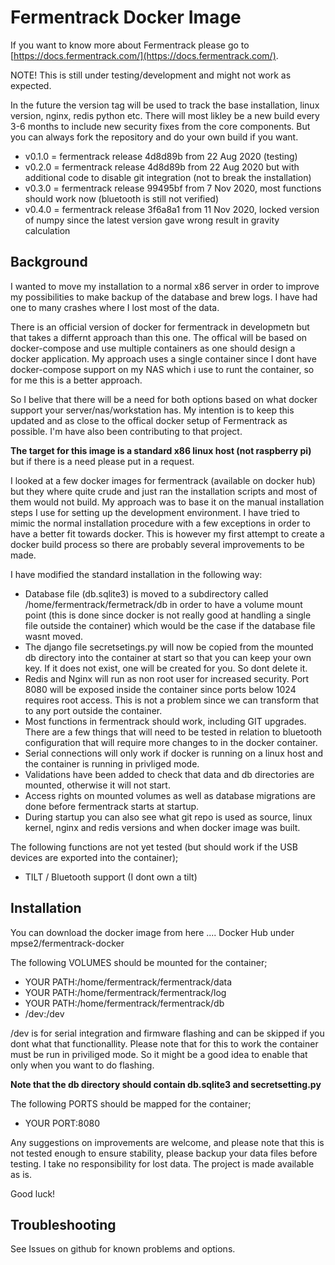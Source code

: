 # Fermentrack Docker Image

If you want to know more about Fermentrack please go to [https://docs.fermentrack.com/](https://docs.fermentrack.com/).

NOTE! This is still under testing/development and might not work as expected. 

In the future the version tag will be used to track the base installation, linux version, nginx, redis python etc. There will most likley be a new build every 3-6 months to include new security fixes from the core components. But you can always fork the repository and do your own build if you want.

- v0.1.0 = fermentrack release 4d8d89b from 22 Aug 2020 (testing)
- v0.2.0 = fermentrack release 4d8d89b from 22 Aug 2020 but with additional code to disable git integration (not to break the installation)
- v0.3.0 = fermentrack release 99495bf from 7 Nov 2020, most functions should work now (bluetooth is still not verified)
- v0.4.0 = fermentrack release 3f6a8a1 from 11 Nov 2020, locked version of numpy since the latest version gave wrong result in gravity calculation

## Background

I wanted to move my installation to a normal x86 server in order to improve my possibilities to make backup of the database and brew logs. I have had one to many crashes where I lost most of the data.  

There is an official version of docker for fermentrack in developmetn but that takes a differnt approach than this one. The offical will be based on docker-compose and use multiple containers as one should design a docker application. My approach uses a single container since I dont have docker-compose support on my NAS which i use to runt the container, so for me this is a better approach. 

So I belive that there will be a need for both options based on what docker support your server/nas/workstation has. My intention is to keep this updated and as close to the offical docker setup of Fermentrack as possible. I'm have also been contributing to that project.

**The target for this image is a standard x86 linux host (not raspberry pi)** but if there is a need please put in a request. 

I looked at a few docker images for fermentrack (available on docker hub) but they where quite crude and just ran the installation scripts and most of them would not build. My approach was to base it on the manual installation steps I use for setting up the development environment. I have tried to mimic the normal installation procedure with a few exceptions in order to have a better fit towards docker. This is however my first attempt to create a docker build process so there are probably several improvements to be made.

I have modified the standard installation in the following way: 

- Database file (db.sqlite3) is moved to a subdirectory called /home/fermentrack/fermetrack/db in order to have a volume mount point (this is done since docker is not really good at handling a single file outside the container) which would be the case if the database file wasnt moved. 
- The django file secretsetings.py will now be copied from the mounted db directory into the container at start so that you can keep your own key. If it does not exist, one will be created for you. So dont delete it.
- Redis and Nginx will run as non root user for increased security. Port 8080 will be exposed inside the container since ports below 1024 requires root access. This is not a problem since we can transform that to any port outside the container. 
- Most functions in fermentrack should work, including GIT upgrades. There are a few things that will need to be tested in relation to bluetooth configuration that will require more changes to in the docker container.
- Serial connections will only work if docker is running on a linux host and the container is running in privliged mode.
- Validations have been added to check that data and db directories are mounted, otherwise it will not start. 
- Access rights on mounted volumes as well as database migrations are done before fermentrack starts at startup.
- During startup you can also see what git repo is used as source, linux kernel, nginx and redis versions and when docker image was built. 

The following functions are not yet tested (but should work if the USB devices are exported into the container);
- TILT / Bluetooth support (I dont own a tilt)

## Installation

You can download the docker image from here .... Docker Hub under mpse2/fermentrack-docker

The following VOLUMES should be mounted for the container;

- YOUR PATH:/home/fermentrack/fermentrack/data
- YOUR PATH:/home/fermentrack/fermentrack/log
- YOUR PATH:/home/fermentrack/fermentrack/db
- /dev:/dev 

/dev is for serial integration and firmware flashing and can be skipped if you dont what that functionallity. Please note that for this to work the container must be run in priviliged mode. So it might be a good idea to enable that only when you want to do flashing.

**Note that the db directory should contain db.sqlite3 and secretsetting.py**

The following PORTS should be mapped for the container;

- YOUR PORT:8080

Any suggestions on improvements are welcome, and please note that this is not tested enough to ensure stability, please backup your data files before testing. I take no responsibility for lost data. The project is made available as is. 

Good luck!

## Troubleshooting

See Issues on github for known problems and options.
